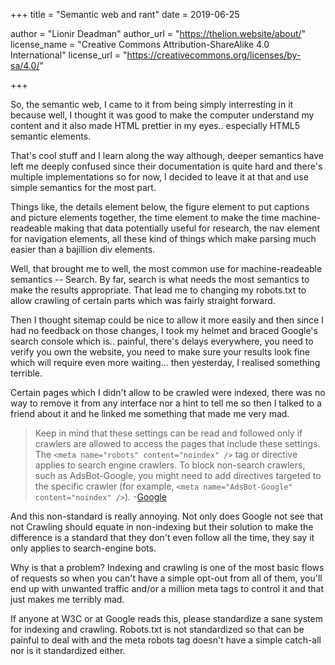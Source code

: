 +++
title = "Semantic web and rant"
date = 2019-06-25

author = "Lionir Deadman"
author_url = "https://thelion.website/about/"
license_name = "Creative Commons Attribution-ShareAlike 4.0 International"
license_url = "https://creativecommons.org/licenses/by-sa/4.0/"
 
+++

So, the semantic web, I came to it from being simply interresting in it because well, I thought it was good to make the computer 
understand my content and it also made HTML prettier in my eyes.. especially HTML5 semantic elements.
<!--more-->
That's cool stuff and I learn along the way although, deeper semantics have left me deeply confused since their documentation is 
quite hard and there's multiple implementations so for now, I decided to leave it at that and use simple semantics for the most part.

Things like, the details element below, the figure element to put captions and picture elements together, the time element to make the 
time machine-readeable making that data potentially useful for research, the nav element for navigation elements, all these kind of things 
which make parsing much easier than a bajillion div elements.

Well, that brought me to well, the most common use for machine-readeable semantics -- Search. By far, search is what needs the most semantics 
to make the results appropriate. That lead me to changing my robots.txt to allow crawling of certain parts which was fairly straight forward.

Then I thought sitemap could be nice to allow it more easily and then since I had no feedback on those changes, I took my helmet and braced 
Google's search console which is.. painful, there's delays everywhere, you need to verify you own the website, you need to make sure your results 
look fine which will require even more waiting... then yesterday, I realised something terrible.

Certain pages which I didn't allow to be crawled were indexed, there was no way to remove it from any interface nor a hint to tell me so then 
I talked to a friend about it and he linked me something that made me very mad.

> Keep in mind that these settings can be read and followed only if crawlers are allowed to access the pages that include these settings. 
The `<meta name="robots" content="noindex" />` tag or directive applies to search engine crawlers. To block non-search crawlers, such as AdsBot-Google, 
you might need to add directives targeted to the specific crawler (for example, `<meta name="AdsBot-Google" content="noindex" />`). -[Google](https://developers.google.com/search/reference/robots_meta_tag)

And this non-standard is really annoying. Not only does Google not see that not Crawling should equate in non-indexing but their solution to make 
the difference is a standard that they don't even follow all the time, they say it only applies to search-engine bots.

Why is that a problem? Indexing and crawling is one of the most basic flows of requests so when you can't have a simple opt-out from all of them, 
you'll end up with unwanted traffic and/or a million meta tags to control it and that just makes me terribly mad.

If anyone at W3C or at Google reads this, please standardize a sane system for indexing and crawling. Robots.txt is not standardized so that can be painful 
to deal with and the meta robots tag doesn't have a simple catch-all nor is it standardized either.

